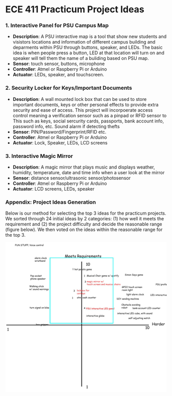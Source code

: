 # ECE 411 Practicum Project Ideas

### 1. Interactive Panel for PSU Campus Map
- **Description**: A PSU interactive map is a tool that show new students and visistors locations and information of different campus building and deparments within PSU through buttons, speaker, and LEDs. The basic idea is when people press a button, LED at that location will turn on and speaker will tell them the name of a buliding based on PSU map.
- **Sensor**: touch sensor, buttons, microphone
- **Controller**: Atmel or Raspberry Pi or Arduino
- **Actuator**: LEDs, speaker, and touchscreen.

### 2. Security Locker for Keys/Important Documents
- **Description**: A wall mounted lock box that can be used to store important documents, keys or other personal effects to provide extra security and ease of access. This project will incorpoerate access control meaning a verification sensor such as a pinpad or RFID sensor to This    such as keys, social sercurity cards, passports, bank account info, password info, etc. Sound alarm if detecting thefts
- **Sensor**: PIN/Password/Fingerprint/RFID etc.
- **Controller**: Atmel or Raspberry Pi or Arduino
- **Actuator**: Lock, Speaker, LEDs, LCD screens

### 3. Interactive Magic Mirror
- **Description**: A magic mirror that plays music and displays weather, humidity, temperature, date and time info when a user look at the mirror
- **Sensor**: distance sensor/ultrasonic sensor/photosensor
- **Controller**: Atmel or Raspberry Pi or Arduino
- **Actuator**: LCD screens, LEDs, speaker

### Appendix: Project Ideas Generation
Below is our method for selecting the top 3 ideas for the practicum projects. We sorted through 24 initial ideas by 2 categories: (1) how well it meets the requirement and (2) the project difficulty and decide the reasonable range (figure below). We then voted on the ideas within the reasonable range for the top 3.

![idea generation](idea_generation.jpg)
